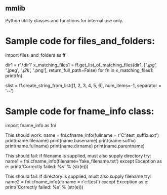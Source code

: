 ## mmlib
Python utility classes and functions for internal use only.


# Sample code for files_and_folders:

import files_and_folders  as ff

dir1 = r'.\dir1'
x_matching_files1 = ff.get_list_of_matching_files(dir1, ['*.jpg', '*.jpeg', '*.j2k', '*.png'], return_full_path=False)
for fn in x_matching_files1:
  print(fn)
    
slist = ff.create_string_from_list([1, 2, 3, 4, 5, 6], num_items=-1, separator = '--')



# Sample code for fname_info class:

import fname_info         as fni

This should work:
  name = fni.cfname_info(fullname = r'C:\test_suffix.ext')
  print(name.filename)
  print(name.basename)
  print(name.suffix)
  print(name.fullname)
  print(name.dirname)
  print(name.parentname)

This should fail: if filename is supplied, must also supply directory
  try:
    name1 = fni.cfname_info(filename='fake_filename.txt')
  except Exception as e:
    print('Correctly failed: %s' % (str(e)))

This should fail: If directory is supplied, must also supply filename
  try:
    name2 = fni.cfname_info(dirname = r'c:\test')
  except Exception as e:
    print('Correctly failed: %s' % (str(e)))
